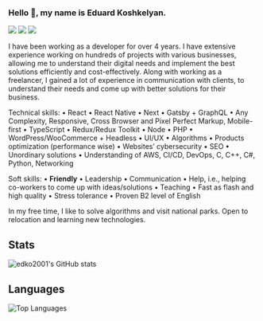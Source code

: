 ### Hello 👋, my name is Eduard Koshkelyan.

[![](https://img.shields.io/badge/-Eduard%20Koshkelyan-blue?style=flat-square&logo=Linkedin&logoColor=white&link=https://www.linkedin.com/in/eduard-koshkelyan/)](https://www.linkedin.com/in/eduard-koshkelyan/)
[![](https://img.shields.io/badge/-PersonalWebsite-%23181717?style=flat-square&logo=html5)](https://eduard-koshkelyan.onrender.com/)
[![](https://img.shields.io/badge/-edko2001-%23181717?style=flat-square&logo=github)](https://github.com/edko2001)

I have been working as a developer for over 4 years. I have extensive experience working on hundreds of projects with various businesses, allowing me to understand their digital needs and implement the best solutions efficiently and cost-effectively. Along with working as a freelancer, I gained a lot of experience in communication with clients, to understand their needs and come up with better solutions for their business.

Technical skills:
• React
• React Native
• Next
• Gatsby + GraphQL
• Any Complexity, Responsive, Cross Browser and Pixel Perfect Markup, Mobile-first
• TypeScript
• Redux/Redux Toolkit
• Node
• PHP
• WordPress/WooCommerce + Headless
• UI/UX
• Algorithms
• Products optimization (performance wise) 
• Websites’ cybersecurity
• SEO
• Unordinary solutions
• Understanding of AWS, CI/CD, DevOps, C, C++, C#, Python, Networking

Soft skills:
• **Friendly**
• Leadership
• Communication
• Help, i.e., helping co-workers to come up with ideas/solutions
• Teaching
• Fast as flash and high quality
• Stress tolerance
• Proven B2 level of English

In my free time, I like to solve algorithms and visit national parks.
Open to relocation and learning new technologies.

## Stats
![edko2001's GitHub stats](https://github-readme-stats-edko2001.vercel.app/api?username=edko2001&show_icons=true&theme=dracula&count_private=true)


## Languages 
![Top Languages](https://github-readme-stats-edko2001.vercel.app/api/top-langs/?username=edko2001&layout=compact&hide=css,html,handlebars)
